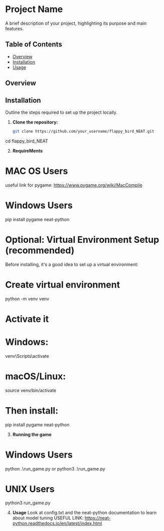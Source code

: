 # Project Name

A brief description of your project, highlighting its purpose and main features.

## Table of Contents

- [Overview](#overview)
- [Installation](#installation)
- [Usage](#usage)


## Overview



## Installation

Outline the steps required to set up the project locally.

1. **Clone the repository:**

   ```bash
   git clone https://github.com/your_username/flappy_bird_NEAT.git


cd flappy_bird_NEAT

2. **RequireMents**
  # MAC OS Users

  useful link for pygame: https://www.pygame.org/wiki/MacCompile

  # Windows Users

  pip install pygame neat-python


  # Optional: Virtual Environment Setup (recommended)
  Before installing, it's a good idea to set up a virtual environment:
  # Create virtual environment
  python -m venv venv

  # Activate it
  # Windows:
  venv\Scripts\activate

  # macOS/Linux:
  source venv/bin/activate

  # Then install:
  pip install pygame neat-python

3. **Running the game**

  # Windows Users 
  python .\run_game.py
  or python3 .\run_game.py

  # UNIX Users
  python3 run_game.py


4. **Usage**
  Look at config.txt and the neat-python documentation to learn about model tuning
  USEFUL LINK: https://neat-python.readthedocs.io/en/latest/index.html
